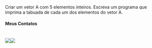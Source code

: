 Criar um vetor A com 5 elementos inteiros. Escreva um programa que imprima a tabuada de cada um dos elementos do vetor A.

#### Meus Contatos
# <a href = "mailto:joaodedeusrsfilho@gmail.com"><img src="https://img.shields.io/badge/-Gmail-%23333?style=for-the-badge&logo=gmail&logoColor=white" target="_blank"></a><a href="https://www.linkedin.com/in/joaodedeusrsfilho" target="_blank"><img src="https://img.shields.io/badge/-LinkedIn-%230077B5?style=for-the-badge&logo=linkedin&logoColor=white" target="_blank"></a> 
